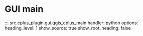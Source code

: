 # GUI main

::: src.cplus_plugin.gui.qgis_cplus_main
    handler: python
    options:
        heading_level: 1
        show_source: true
        show_root_heading: false